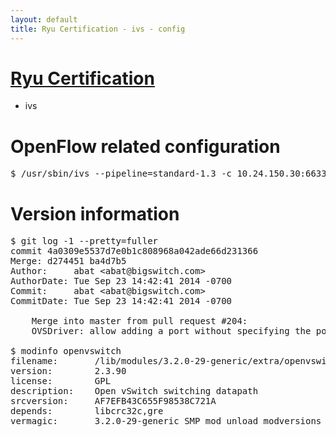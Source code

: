 ```yaml
---
layout: default
title: Ryu Certification - ivs - config
---
```

# [Ryu Certification](http://osrg.github.io/ryu/certification.html)
* ivs

# OpenFlow related configuration
<pre>
$ /usr/sbin/ivs --pipeline=standard-1.3 -c 10.24.150.30:6633 --dpid 0000000000000001 -i eth21 -i eth22 -i eth23
</pre>

# Version information
<pre>
$ git log -1 --pretty=fuller
commit 4a0309e5537d7e0b1c808968a042ade66d231366
Merge: d274451 ba4d7b5
Author:     abat &lt;abat@bigswitch.com&gt;
AuthorDate: Tue Sep 23 14:42:41 2014 -0700
Commit:     abat &lt;abat@bigswitch.com&gt;
CommitDate: Tue Sep 23 14:42:41 2014 -0700

    Merge into master from pull request #204:
    OVSDriver: allow adding a port without specifying the port number (https://github.com/floodlight/ivs/pull/204)

$ modinfo openvswitch
filename:       /lib/modules/3.2.0-29-generic/extra/openvswitch.ko
version:        2.3.90
license:        GPL
description:    Open vSwitch switching datapath
srcversion:     AF7EFB43C655F98538C721A
depends:        libcrc32c,gre
vermagic:       3.2.0-29-generic SMP mod_unload modversions 
</pre>
